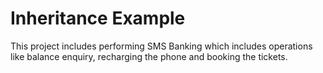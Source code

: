 # Inheritance Example

This project includes performing SMS Banking which includes operations like balance enquiry, recharging the phone and booking the tickets. 
